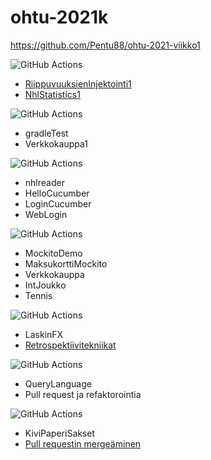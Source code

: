 # ohtu-2021k

https://github.com/Pentu88/ohtu-2021-viikko1

![GitHub Actions](https://github.com/Pentu88/ohtu-2021k/workflows/Viikko%201/badge.svg)
- [RiippuvuuksienInjektointi1](viikko1/RiippuvuuksienInjektointi1)
- [NhlStatistics1](viikko1/RiippuvuuksienInjektointi1)

![GitHub Actions](https://github.com/Pentu88/ohtu-2021k/workflows/Viikko%202/badge.svg)
- gradleTest
- Verkkokauppa1

![GitHub Actions](https://github.com/Pentu88/ohtu-2021k/workflows/Viikko%203/badge.svg)
- nhlreader
- HelloCucumber
- LoginCucumber
- WebLogin

![GitHub Actions](https://github.com/Pentu88/ohtu-2021k/workflows/Viikko%204/badge.svg)
- MockitoDemo
- MaksukorttiMockito
- Verkkokauppa
- IntJoukko
- Tennis


![GitHub Actions](https://github.com/Pentu88/ohtu-2021k/workflows/Viikko%205/badge.svg)
- LaskinFX
- [Retrospektiivitekniikat](retro.md)

![GitHub Actions](https://github.com/Pentu88/ohtu-2021k/workflows/Viikko%206/badge.svg)
- QueryLanguage
- Pull request ja refaktorointia

![GitHub Actions](https://github.com/Pentu88/ohtu-2021k/workflows/Viikko%207/badge.svg)
- KiviPaperiSakset
- [Pull requestin mergeäminen](MERGE.md)

<link name=GH-WorkingDir href=https://dev.to/shofol/run-your-github-actions-jobs-from-a-specific-directory-1i9e>
<link name=URL-Encoding href=https://secure.n-able.com/webhelp/NC_9-1-0_SO_en/Content/SA_docs/API_Level_Integration/API_Integration_URLEncoding.html>
